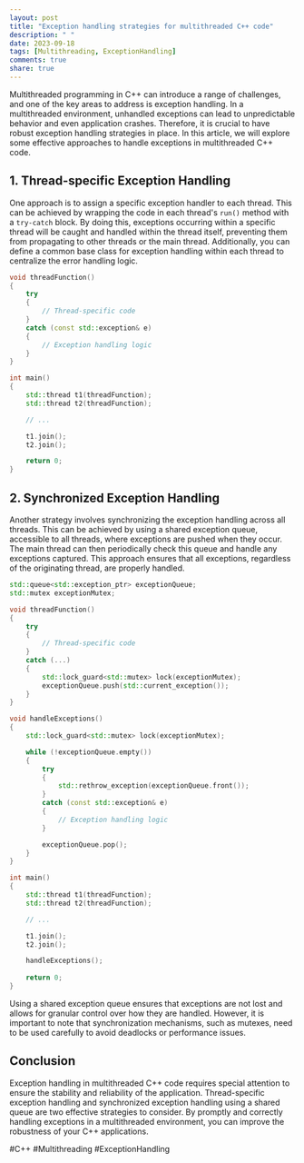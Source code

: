 ```yaml
---
layout: post
title: "Exception handling strategies for multithreaded C++ code"
description: " "
date: 2023-09-18
tags: [Multithreading, ExceptionHandling]
comments: true
share: true
---
```


Multithreaded programming in C++ can introduce a range of challenges, and one of the key areas to address is exception handling. In a multithreaded environment, unhandled exceptions can lead to unpredictable behavior and even application crashes. Therefore, it is crucial to have robust exception handling strategies in place. In this article, we will explore some effective approaches to handle exceptions in multithreaded C++ code.

## 1. Thread-specific Exception Handling
One approach is to assign a specific exception handler to each thread. This can be achieved by wrapping the code in each thread's `run()` method with a `try-catch` block. By doing this, exceptions occurring within a specific thread will be caught and handled within the thread itself, preventing them from propagating to other threads or the main thread. Additionally, you can define a common base class for exception handling within each thread to centralize the error handling logic.

```cpp
void threadFunction()
{
    try
    {
        // Thread-specific code
    }
    catch (const std::exception& e)
    {
        // Exception handling logic
    }
}

int main()
{
    std::thread t1(threadFunction);
    std::thread t2(threadFunction);

    // ...

    t1.join();
    t2.join();

    return 0;
}
```

## 2. Synchronized Exception Handling
Another strategy involves synchronizing the exception handling across all threads. This can be achieved by using a shared exception queue, accessible to all threads, where exceptions are pushed when they occur. The main thread can then periodically check this queue and handle any exceptions captured. This approach ensures that all exceptions, regardless of the originating thread, are properly handled.

```cpp
std::queue<std::exception_ptr> exceptionQueue;
std::mutex exceptionMutex;

void threadFunction()
{
    try
    {
        // Thread-specific code
    }
    catch (...)
    {
        std::lock_guard<std::mutex> lock(exceptionMutex);
        exceptionQueue.push(std::current_exception());
    }
}

void handleExceptions()
{
    std::lock_guard<std::mutex> lock(exceptionMutex);

    while (!exceptionQueue.empty())
    {
        try
        {
            std::rethrow_exception(exceptionQueue.front());
        }
        catch (const std::exception& e)
        {
            // Exception handling logic
        }

        exceptionQueue.pop();
    }
}

int main()
{
    std::thread t1(threadFunction);
    std::thread t2(threadFunction);

    // ...

    t1.join();
    t2.join();

    handleExceptions();
    
    return 0;
}
```

Using a shared exception queue ensures that exceptions are not lost and allows for granular control over how they are handled. However, it is important to note that synchronization mechanisms, such as mutexes, need to be used carefully to avoid deadlocks or performance issues.

## Conclusion
Exception handling in multithreaded C++ code requires special attention to ensure the stability and reliability of the application. Thread-specific exception handling and synchronized exception handling using a shared queue are two effective strategies to consider. By promptly and correctly handling exceptions in a multithreaded environment, you can improve the robustness of your C++ applications.

#C++ #Multithreading #ExceptionHandling